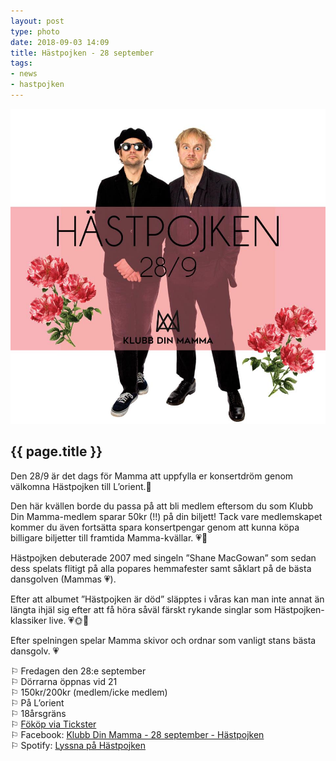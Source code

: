 ```yaml
---
layout: post
type: photo
date: 2018-09-03 14:09
title: Hästpojken - 28 september
tags:
- news
- hastpojken
---
```


<img class="news-photo" src="/assets/img/news/hastpojken.jpg" alt="{{ page.title }}" />

## {{ page.title }}

Den 28/9 är det dags för Mamma att uppfylla er konsertdröm genom välkomna Hästpojken till L’orient.🌹

Den här kvällen borde du passa på att bli medlem eftersom du som Klubb Din Mamma-medlem sparar 50kr (!!) på din biljett! Tack vare medlemskapet kommer du även fortsätta spara konsertpengar genom att kunna köpa billigare biljetter till framtida Mamma-kvällar. 💗🌹

Hästpojken debuterade 2007 med singeln ”Shane MacGowan” som sedan dess spelats flitigt på alla popares hemmafester samt såklart på de bästa dansgolven (Mammas 💗). 

Efter att albumet ”Hästpojken är död” släpptes i våras kan man inte annat än längta ihjäl sig efter att få höra såväl färskt rykande singlar som Hästpojken-klassiker live. 💗🌞🐀

Efter spelningen spelar Mamma skivor och ordnar som vanligt stans bästa dansgolv. 💗

⚐ Fredagen den 28:e september<br />
⚐ Dörrarna öppnas vid 21<br />
⚐ 150kr/200kr (medlem/icke medlem)<br />
⚐ På L’orient<br />
⚐ 18årsgräns<br />
⚐ [Fököp via Tickster](https://secure.tickster.com/Intro.aspx?ERC=C7V6XZ5EC3D6FL7)<br />
⚐ Facebook: [Klubb Din Mamma - 28 september - Hästpojken](https://www.facebook.com/events/256507918307106/)<br />
⚐ Spotify: [Lyssna på Hästpojken](https://open.spotify.com/artist/4LR7Yqrdq5TeOPe9O0qASx)<br />